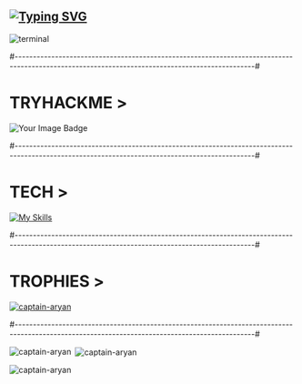## [![Typing SVG](https://readme-typing-svg.demolab.com?font=Fira+Code&weight=500&size=32&duration=3000&pause=1500&color=00F7F1FF&width=500&lines=It's+Aryan+Solpankhi;Cybersecurity+Enthusiast;Bug+Bounty+Hunter)](https://git.io/typing-svg)

![terminal](https://github.com/user-attachments/assets/80854090-1c6d-48f5-9449-55d513bd6c83)

#-----------------------------------------------------------------------------------------------------------------------------------------------#
# TRYHACKME >
<img src="https://tryhackme-badges.s3.amazonaws.com/BettercallAryan.png" alt="Your Image Badge"/>

#-----------------------------------------------------------------------------------------------------------------------------------------------#
# TECH >
[![My Skills](https://skillicons.dev/icons?i=py,html,css,bash,git,github,mysql,powershell,vscode,windows,linux)](https://skillicons.dev)

#-----------------------------------------------------------------------------------------------------------------------------------------------#
# TROPHIES >
<p align="left"> <a href="https://github.com/ryo-ma/github-profile-trophy"><img src="https://github-profile-trophy.vercel.app/?username=captain-aryan" alt="captain-aryan" /></a> </p>

#-----------------------------------------------------------------------------------------------------------------------------------------------#

<p><img align="left" src="https://github-readme-stats.vercel.app/api/top-langs?username=captain-aryan&show_icons=true&locale=en&layout=compact" alt="captain-aryan" /></p>

<p>&nbsp;<img align="center" src="https://github-readme-stats.vercel.app/api?username=captain-aryan&show_icons=true&locale=en" alt="captain-aryan" /></p>

<p align="left"> <img src="https://komarev.com/ghpvc/?username=captain-aryan&label=Profile%20views&color=0e75b6&style=flat" alt="captain-aryan" /> </p>

